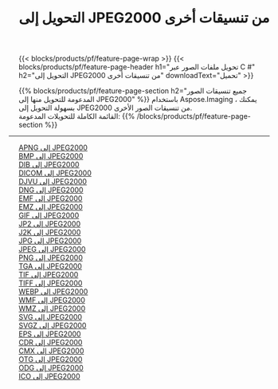 ﻿---
title: التحويل إلى JPEG2000 من تنسيقات أخرى 
weight: 3920
url: /ar/net/conversion/to/jpeg2000 
lang: ar
langdirlevel: 2
locales: zh-hans,ja,it,ru,de,es,fr,nl,id,lt,pl,pt,vi,tr,ko,zh-hant,ar,hi,th,sv,cs,uk,he
description: باستخدام Aspose.Imaging ، يمكنك بسهولة التحويل إلى JPEG2000 من تنسيقات أخرى
---

{{< blocks/products/pf/feature-page-wrap >}}
{{< blocks/products/pf/feature-page-header h1="تحويل ملفات الصور عبر C #" h2="التحويل إلى JPEG2000 من تنسيقات أخرى" downloadText="تحميل" >}}


{{% blocks/products/pf/feature-page-section  h2="جميع تنسيقات الصور المدعومة للتحويل منها إلى JPEG2000" %}}
باستخدام Aspose.Imaging ، يمكنك بسهولة التحويل إلى JPEG2000 من تنسيقات الصور الأخرى.
<br/>
القائمة الكاملة للتحويلات المدعومة:
{{% /blocks/products/pf/feature-page-section %}}
<div class="container-fluid productfamilypage bg-gray">
    <div class="convertypes bg-gray agp-content section">
        <div class="container">
		<hr style="margin-left:-20px;"/>
		<div class="row other-converters">
		    <div class='col-md-2 other-converter remove-lp remove-rp'><a href="/imaging/ar/net/conversion/apng-to-jpeg2000" >APNG إلى JPEG2000</a></div>
<div class='col-md-2 other-converter remove-lp remove-rp'><a href="/imaging/ar/net/conversion/bmp-to-jpeg2000" >BMP إلى JPEG2000</a></div>
<div class='col-md-2 other-converter remove-lp remove-rp'><a href="/imaging/ar/net/conversion/dib-to-jpeg2000" >DIB إلى JPEG2000</a></div>
<div class='col-md-2 other-converter remove-lp remove-rp'><a href="/imaging/ar/net/conversion/dicom-to-jpeg2000" >DICOM إلى JPEG2000</a></div>
<div class='col-md-2 other-converter remove-lp remove-rp'><a href="/imaging/ar/net/conversion/djvu-to-jpeg2000" >DJVU إلى JPEG2000</a></div>
<div class='col-md-2 other-converter remove-lp remove-rp'><a href="/imaging/ar/net/conversion/dng-to-jpeg2000" >DNG إلى JPEG2000</a></div>
<div class='col-md-2 other-converter remove-lp remove-rp'><a href="/imaging/ar/net/conversion/emf-to-jpeg2000" >EMF إلى JPEG2000</a></div>
<div class='col-md-2 other-converter remove-lp remove-rp'><a href="/imaging/ar/net/conversion/emz-to-jpeg2000" >EMZ إلى JPEG2000</a></div>
<div class='col-md-2 other-converter remove-lp remove-rp'><a href="/imaging/ar/net/conversion/gif-to-jpeg2000" >GIF إلى JPEG2000</a></div>
<div class='col-md-2 other-converter remove-lp remove-rp'><a href="/imaging/ar/net/conversion/jp2-to-jpeg2000" >JP2 إلى JPEG2000</a></div>
<div class='col-md-2 other-converter remove-lp remove-rp'><a href="/imaging/ar/net/conversion/j2k-to-jpeg2000" >J2K إلى JPEG2000</a></div>
<div class='col-md-2 other-converter remove-lp remove-rp'><a href="/imaging/ar/net/conversion/jpg-to-jpeg2000" >JPG إلى JPEG2000</a></div>
<div class='col-md-2 other-converter remove-lp remove-rp'><a href="/imaging/ar/net/conversion/jpeg-to-jpeg2000" >JPEG إلى JPEG2000</a></div>
<div class='col-md-2 other-converter remove-lp remove-rp'><a href="/imaging/ar/net/conversion/png-to-jpeg2000" >PNG إلى JPEG2000</a></div>
<div class='col-md-2 other-converter remove-lp remove-rp'><a href="/imaging/ar/net/conversion/tga-to-jpeg2000" >TGA إلى JPEG2000</a></div>
<div class='col-md-2 other-converter remove-lp remove-rp'><a href="/imaging/ar/net/conversion/tif-to-jpeg2000" >TIF إلى JPEG2000</a></div>
<div class='col-md-2 other-converter remove-lp remove-rp'><a href="/imaging/ar/net/conversion/tiff-to-jpeg2000" >TIFF إلى JPEG2000</a></div>
<div class='col-md-2 other-converter remove-lp remove-rp'><a href="/imaging/ar/net/conversion/webp-to-jpeg2000" >WEBP إلى JPEG2000</a></div>
<div class='col-md-2 other-converter remove-lp remove-rp'><a href="/imaging/ar/net/conversion/wmf-to-jpeg2000" >WMF إلى JPEG2000</a></div>
<div class='col-md-2 other-converter remove-lp remove-rp'><a href="/imaging/ar/net/conversion/wmz-to-jpeg2000" >WMZ إلى JPEG2000</a></div>
<div class='col-md-2 other-converter remove-lp remove-rp'><a href="/imaging/ar/net/conversion/svg-to-jpeg2000" >SVG إلى JPEG2000</a></div>
<div class='col-md-2 other-converter remove-lp remove-rp'><a href="/imaging/ar/net/conversion/svgz-to-jpeg2000" >SVGZ إلى JPEG2000</a></div>
<div class='col-md-2 other-converter remove-lp remove-rp'><a href="/imaging/ar/net/conversion/eps-to-jpeg2000" >EPS إلى JPEG2000</a></div>
<div class='col-md-2 other-converter remove-lp remove-rp'><a href="/imaging/ar/net/conversion/cdr-to-jpeg2000" >CDR إلى JPEG2000</a></div>
<div class='col-md-2 other-converter remove-lp remove-rp'><a href="/imaging/ar/net/conversion/cmx-to-jpeg2000" >CMX إلى JPEG2000</a></div>
<div class='col-md-2 other-converter remove-lp remove-rp'><a href="/imaging/ar/net/conversion/otg-to-jpeg2000" >OTG إلى JPEG2000</a></div>
<div class='col-md-2 other-converter remove-lp remove-rp'><a href="/imaging/ar/net/conversion/odg-to-jpeg2000" >ODG إلى JPEG2000</a></div>
<div class='col-md-2 other-converter remove-lp remove-rp'><a href="/imaging/ar/net/conversion/ico-to-jpeg2000" >ICO إلى JPEG2000</a></div>
                </div>
        </div>
    </div>
</div>
<br/>

